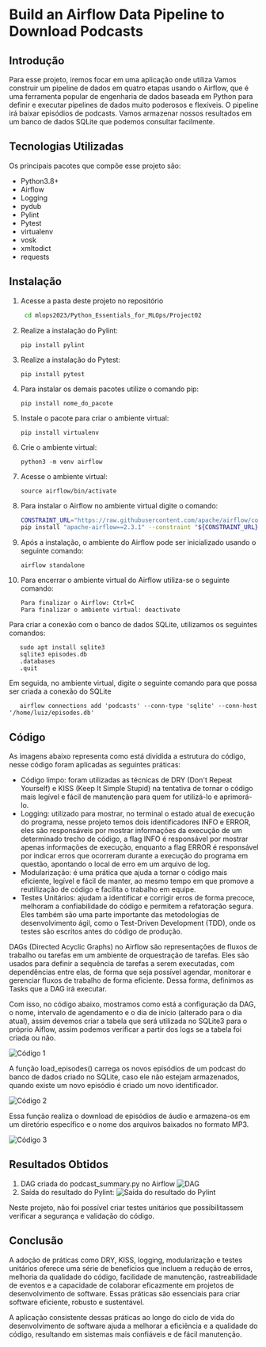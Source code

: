 # Build an Airflow Data Pipeline to Download Podcasts

## Introdução

Para esse projeto, iremos focar em uma aplicação onde utiliza 
Vamos construir um pipeline de dados em quatro etapas usando o Airflow, que é uma ferramenta popular de engenharia de dados baseada em Python para definir e executar pipelines de dados muito poderosos e flexíveis. O pipeline irá baixar episódios de podcasts. Vamos armazenar nossos resultados em um banco de dados SQLite que podemos consultar facilmente. 

## Tecnologias Utilizadas

Os principais pacotes que compõe esse projeto são:

- Python3.8+
- Airflow
- Logging
- pydub
- Pylint
- Pytest
- virtualenv
- vosk
- xmltodict 
- requests

## Instalação

1. Acesse a pasta deste projeto no repositório
   ```bash
    cd mlops2023/Python_Essentials_for_MLOps/Project02
   ```
2. Realize a instalação do Pylint:
   ```
   pip install pylint
   ```
3. Realize a instalação do Pytest:
   ```
   pip install pytest
   ```
4. Para instalar os demais pacotes utilize o comando pip:
    ```
    pip install nome_do_pacote
    ```
5. Instale o pacote para criar o ambiente virtual:
   ```
   pip install virtualenv
   ```
6. Crie o ambiente virtual:
   ```
   python3 -m venv airflow
   ```
7. Acesse o ambiente virtual:
   ```
   source airflow/bin/activate
   ```
8. Para instalar o Airflow no ambiente virtual digite o comando:
   ```bash
   CONSTRAINT_URL="https://raw.githubusercontent.com/apache/airflow/constraints-2.3.1/constraints-3.8.txt"
   pip install "apache-airflow==2.3.1" --constraint "${CONSTRAINT_URL}"
   ```
9. Após a instalação, o ambiente do Airflow pode ser inicializado usando o seguinte comando:
    ```
    airflow standalone
    ```
10. Para encerrar o ambiente virtual do Airflow utiliza-se o seguinte comando:
    ```
    Para finalizar o Airflow: Ctrl+C 
    Para finalizar o ambiente virtual: deactivate
    ```

Para criar a conexão com o banco de dados SQLite, utilizamos os seguintes comandos:
```
   sudo apt install sqlite3
   sqlite3 episodes.db
   .databases
   .quit
```
Em seguida, no ambiente virtual, digite o seguinte comando para que possa ser criada a conexão do SQLite
```
   airflow connections add 'podcasts' --conn-type 'sqlite' --conn-host '/home/luiz/episodes.db'
```
## Código

As imagens abaixo representa como está dividida a estrutura do código, nesse código foram aplicadas as seguintes práticas:
- Código limpo: foram utilizadas as técnicas de DRY (Don't Repeat Yourself) e KISS (Keep It Simple Stupid) na tentativa de tornar o código mais legível e fácil de manutenção para quem for utilizá-lo e aprimorá-lo.
- Logging: utilizado para mostrar, no terminal o estado atual de execução do programa, nesse projeto temos dois identificadores INFO e ERROR, eles são responsáveis por mostrar informações da execução de um determinado trecho de código, a flag INFO é responsável por mostrar apenas informações de execução, enquanto a flag ERROR é responsável por indicar erros que ocorreram durante a execução do programa em questão, apontando o local de erro em um arquivo de log.
- Modularização: é uma prática que ajuda a tornar o código mais eficiente, legível e fácil de manter, ao mesmo tempo em que promove a reutilização de código e facilita o trabalho em equipe.
- Testes Unitários:  ajudam a identificar e corrigir erros de forma precoce, melhoram a confiabilidade do código e permitem a refatoração segura. Eles também são uma parte importante das metodologias de desenvolvimento ágil, como o Test-Driven Development (TDD), onde os testes são escritos antes do código de produção.

DAGs (Directed Acyclic Graphs) no Airflow são representações de fluxos de trabalho ou tarefas em um ambiente de orquestração de tarefas. Eles são usados para definir a sequência de tarefas a serem executadas, com dependências entre elas, de forma que seja possível agendar, monitorar e gerenciar fluxos de trabalho de forma eficiente. Dessa forma, definimos as Tasks que a DAG irá executar. 

Com isso, no código abaixo, mostramos como está a configuração da DAG, o nome, intervalo de agendamento e o dia de início (alterado para o dia atual), assim devemos criar a tabela que será utilizada no SQLite3 para o próprio Aiflow, assim podemos verificar a partir dos logs se a tabela foi criada ou não.

![Código 1](./imgs/codigo1-projeto2.png)

A função load_episodes() carrega os novos episódios de um podcast do banco de dados criado no SQLite, caso ele não estejam armazenados, quando existe um novo episódio é criado um novo identificador.

![Código 2](./imgs/codigo2-projeto2.png)

Essa função realiza o download de episódios de áudio e armazena-os em um diretório específico e o nome dos arquivos baixados no formato MP3.

![Código 3](./imgs/codigo3-projeto2.png)


## Resultados Obtidos

1. DAG criada do podcast_summary.py no Airflow 
   ![DAG](./imgs/dag-projeto2.png)
2. Saída do resultado do Pylint:
   ![Saída do resultado do Pylint](./imgs/pylint-projeto2.png)

Neste projeto, não foi possível criar testes unitários que possibilitassem verificar a segurança e validação do código.

## Conclusão

A adoção de práticas como DRY, KISS, logging, modularização e testes unitários oferece uma série de benefícios que incluem a redução de erros, melhoria da qualidade do código, facilidade de manutenção, rastreabilidade de eventos e a capacidade de colaborar eficazmente em projetos de desenvolvimento de software. Essas práticas são essenciais para criar software eficiente, robusto e sustentável. 

A aplicação consistente dessas práticas ao longo do ciclo de vida do desenvolvimento de software ajuda a melhorar a eficiência e a qualidade do código, resultando em sistemas mais confiáveis e de fácil manutenção.